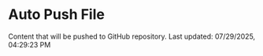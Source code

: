 # Auto Push File

Content that will be pushed to GitHub repository.
Last updated: 07/29/2025, 04:29:23 PM